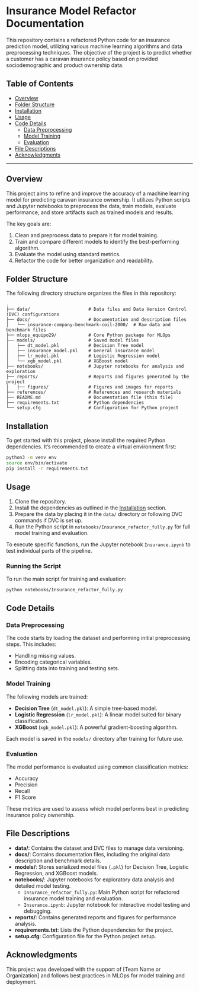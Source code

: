 
# Insurance Model Refactor Documentation

This repository contains a refactored Python code for an insurance prediction model, utilizing various machine learning algorithms and data preprocessing techniques. The objective of the project is to predict whether a customer has a caravan insurance policy based on provided sociodemographic and product ownership data.

## Table of Contents
- [Overview](#overview)
- [Folder Structure](#folder-structure)
- [Installation](#installation)
- [Usage](#usage)
- [Code Details](#code-details)
  - [Data Preprocessing](#data-preprocessing)
  - [Model Training](#model-training)
  - [Evaluation](#evaluation)
- [File Descriptions](#file-descriptions)
- [Acknowledgments](#acknowledgments)

---

## Overview

This project aims to refine and improve the accuracy of a machine learning model for predicting caravan insurance ownership. It utilizes Python scripts and Jupyter notebooks to preprocess the data, train models, evaluate performance, and store artifacts such as trained models and results.

The key goals are:
1. Clean and preprocess data to prepare it for model training.
2. Train and compare different models to identify the best-performing algorithm.
3. Evaluate the model using standard metrics.
4. Refactor the code for better organization and readability.

## Folder Structure

The following directory structure organizes the files in this repository:

```
.
├── data/                      # Data files and Data Version Control (DVC) configurations
├── docs/                      # Documentation and description files
│   └── insurance-company-benchmark-coil-2000/  # Raw data and benchmark files
├── mlops_equipo29/            # Core Python package for MLOps
├── models/                    # Saved model files
│   ├── dt_model.pkl           # Decision Tree model
│   ├── insurance_model.pkl    # General insurance model
│   ├── lr_model.pkl           # Logistic Regression model
│   └── xgb_model.pkl          # XGBoost model
├── notebooks/                 # Jupyter notebooks for analysis and exploration
├── reports/                   # Reports and figures generated by the project
│   ├── figures/               # Figures and images for reports
├── references/                # References and research materials
├── README.md                  # Documentation file (this file)
├── requirements.txt           # Python dependencies
└── setup.cfg                  # Configuration for Python project
```

## Installation

To get started with this project, please install the required Python dependencies. It’s recommended to create a virtual environment first:

```bash
python3 -m venv env
source env/bin/activate
pip install -r requirements.txt
```

## Usage

1. Clone the repository.
2. Install the dependencies as outlined in the [Installation](#installation) section.
3. Prepare the data by placing it in the `data/` directory or following DVC commands if DVC is set up.
4. Run the Python script in `notebooks/Insurance_refactor_fully.py` for full model training and evaluation.

To execute specific functions, run the Jupyter notebook `Insurance.ipynb` to test individual parts of the pipeline.

### Running the Script

To run the main script for training and evaluation:

```bash
python notebooks/Insurance_refactor_fully.py
```

## Code Details

### Data Preprocessing

The code starts by loading the dataset and performing initial preprocessing steps. This includes:
- Handling missing values.
- Encoding categorical variables.
- Splitting data into training and testing sets.

### Model Training

The following models are trained:
- **Decision Tree** (`dt_model.pkl`): A simple tree-based model.
- **Logistic Regression** (`lr_model.pkl`): A linear model suited for binary classification.
- **XGBoost** (`xgb_model.pkl`): A powerful gradient-boosting algorithm.

Each model is saved in the `models/` directory after training for future use.

### Evaluation

The model performance is evaluated using common classification metrics:
- Accuracy
- Precision
- Recall
- F1 Score

These metrics are used to assess which model performs best in predicting insurance policy ownership.

## File Descriptions

- **data/**: Contains the dataset and DVC files to manage data versioning.
- **docs/**: Contains documentation files, including the original data description and benchmark details.
- **models/**: Stores serialized model files (`.pkl`) for Decision Tree, Logistic Regression, and XGBoost models.
- **notebooks/**: Jupyter notebooks for exploratory data analysis and detailed model testing.
  - `Insurance_refactor_fully.py`: Main Python script for refactored insurance model training and evaluation.
  - `Insurance.ipynb`: Jupyter notebook for interactive model testing and debugging.
- **reports/**: Contains generated reports and figures for performance analysis.
- **requirements.txt**: Lists the Python dependencies for the project.
- **setup.cfg**: Configuration file for the Python project setup.

## Acknowledgments

This project was developed with the support of [Team Name or Organization] and follows best practices in MLOps for model training and deployment.
